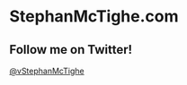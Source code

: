 # StephanMcTighe.com





## Follow me on Twitter!
<a href="https://twitter.com/vStephanMcTighe?ref_src=twsrc%5Etfw" class="twitter-follow-button">@vStephanMcTighe</a>
